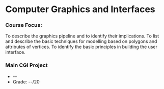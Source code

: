 # Computer Graphics and Interfaces

### Course Focus:
To describe the graphics pipeline and to identify their implications.
To list and describe the basic techniques for modelling based on polygons and attributes of vertices.
To identify the basic principles in building the user interface. 

### Main CGI Project
* --
* Grade: --/20